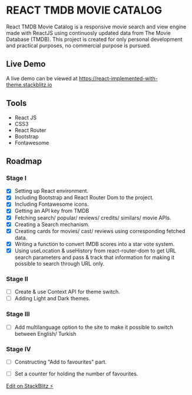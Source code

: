 # REACT TMDB MOVIE CATALOG
React TMDB Movie Catalog is a responsive movie search and view engine made with ReactJS using continuosly updated data from The Movie Database (TMDB). This project is created for only personal development and practical purposes, no commercial purpose is pursued.

## Live Demo
A live demo can be viewed at https://react-implemented-with-theme.stackblitz.io

## Tools
- React JS
- CSS3
- React Router
- Bootstrap
- Fontawesome

## Roadmap
### Stage I
- [x]  Setting up React environment.
- [x]  Including Bootstrap and React Router Dom to the project.
- [x]  Including Fontawesome icons.
- [x]  Getting an API key from TMDB 
- [x]  Fetching search/ popular/ reviews/ credits/ similars/ movie APIs.
- [x]  Creating a Search mechanism.
- [x]  Creating cards for movies/ cast/ reviews using corresponding fetched data.
- [x]  Writing a function to convert IMDB scores into a star vote system.
- [x]  Using useLocation & useHistory from react-router-dom to get URL search parameters and pass & track that information for making it possible to search through URL only. 
### Stage II
- [ ]  Create & use Context API for theme switch.
- [ ]  Adding Light and Dark themes.
### Stage III
- [ ]  Add multilanguage option to the site to make it possible to switch between English/ Turkish 
### Stage IV
- [ ]  Constructing "Add to favourites" part.
- [ ]  Set a counter for holding the number of favourites.


[Edit on StackBlitz ⚡️](https://stackblitz.com/edit/react-implemented-with-theme)
